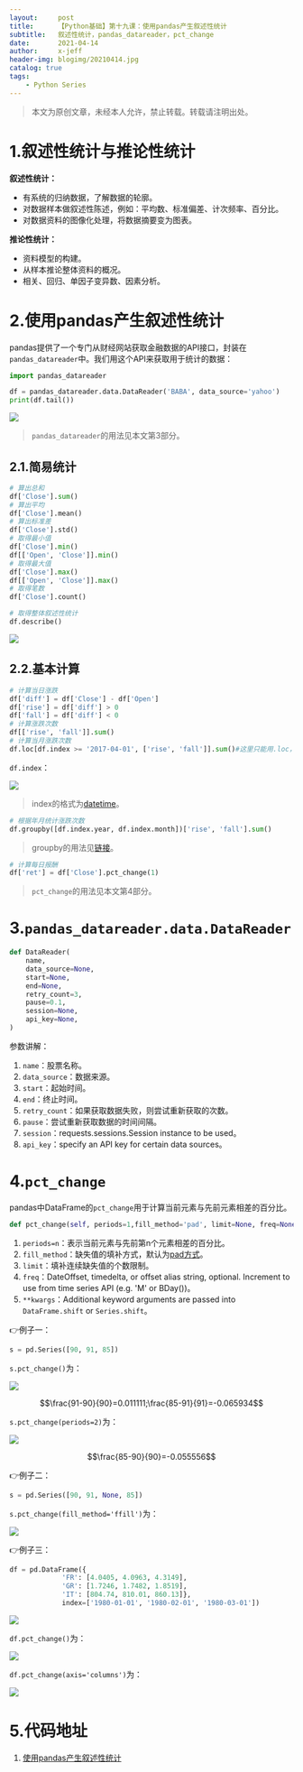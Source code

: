 ```yaml
---
layout:     post
title:      【Python基础】第十九课：使用pandas产生叙述性统计
subtitle:   叙述性统计，pandas_datareader，pct_change
date:       2021-04-14
author:     x-jeff
header-img: blogimg/20210414.jpg
catalog: true
tags:
    - Python Series
---
```

>本文为原创文章，未经本人允许，禁止转载。转载请注明出处。

# 1.叙述性统计与推论性统计

**叙述性统计：**

* 有系统的归纳数据，了解数据的轮廓。
* 对数据样本做叙述性陈述，例如：平均数、标准偏差、计次频率、百分比。
* 对数据资料的图像化处理，将数据摘要变为图表。

**推论性统计：**

* 资料模型的构建。
* 从样本推论整体资料的概况。
* 相关、回归、单因子变异数、因素分析。

# 2.使用pandas产生叙述性统计

pandas提供了一个专门从财经网站获取金融数据的API接口，封装在`pandas_datareader`中。我们用这个API来获取用于统计的数据：

```python
import pandas_datareader

df = pandas_datareader.data.DataReader('BABA', data_source='yahoo')
print(df.tail())
```

![](https://github.com/x-jeff/BlogImage/raw/master/PythonSeries/Lesson19/19x1.png)

>`pandas_datareader`的用法见本文第3部分。

## 2.1.简易统计

```python
# 算出总和
df['Close'].sum()
# 算出平均
df['Close'].mean()
# 算出标准差
df['Close'].std()
# 取得最小值
df['Close'].min()
df[['Open', 'Close']].min()
# 取得最大值
df['Close'].max()
df[['Open', 'Close']].max()
# 取得笔数
df['Close'].count()
```

```python
# 取得整体叙述性统计
df.describe()
```

![](https://github.com/x-jeff/BlogImage/raw/master/PythonSeries/Lesson19/19x2.png)

## 2.2.基本计算

```python
# 计算当日涨跌
df['diff'] = df['Close'] - df['Open']
df['rise'] = df['diff'] > 0
df['fall'] = df['diff'] < 0
# 计算涨跌次数
df[['rise', 'fall']].sum()
# 计算当月涨跌次数
df.loc[df.index >= '2017-04-01', ['rise', 'fall']].sum()#这里只能用.loc，不能用.iloc
```

`df.index`：

![](https://github.com/x-jeff/BlogImage/raw/master/PythonSeries/Lesson19/19x3.png)

>index的格式为[datetime](http://shichaoxin.com/2020/08/19/Python基础-第十五课-处理时间格式资料/)。

```python
# 根据年月统计涨跌次数
df.groupby([df.index.year, df.index.month])['rise', 'fall'].sum()
```

>groupby的用法见[链接](http://shichaoxin.com/2020/02/23/Python基础-第十一课-处理缺失值/#3groupby和transform)。

```python
# 计算每日报酬
df['ret'] = df['Close'].pct_change(1)
```

>`pct_change`的用法见本文第4部分。

# 3.`pandas_datareader.data.DataReader`

```python
def DataReader(
    name,
    data_source=None,
    start=None,
    end=None,
    retry_count=3,
    pause=0.1,
    session=None,
    api_key=None,
)
```

参数讲解：

1. `name`：股票名称。
2. `data_source`：数据来源。
3. `start`：起始时间。
4. `end`：终止时间。
5. `retry_count`：如果获取数据失败，则尝试重新获取的次数。
6. `pause`：尝试重新获取数据的时间间隔。
7. `session`：requests.sessions.Session instance to be used。
8. `api_key`：specify an API key for certain data sources。

# 4.`pct_change`

pandas中DataFrame的`pct_change`用于计算当前元素与先前元素相差的百分比。

```python
def pct_change(self, periods=1,fill_method='pad', limit=None, freq=None,**kwargs)
```

1. `periods=n`：表示当前元素与先前第n个元素相差的百分比。
2. `fill_method`：缺失值的填补方式，默认为[pad方式](http://shichaoxin.com/2020/02/23/Python基础-第十一课-处理缺失值/#2214向前后填值)。
3. `limit`：填补连续缺失值的个数限制。
4. `freq`：DateOffset, timedelta, or offset alias string, optional. Increment to use from time series API (e.g. 'M' or BDay())。
5. `**kwargs`：Additional keyword arguments are passed into `DataFrame.shift` or `Series.shift`。

👉例子一：

```python
s = pd.Series([90, 91, 85])
```

`s.pct_change()`为：

![](https://github.com/x-jeff/BlogImage/raw/master/PythonSeries/Lesson19/19x4.png)

$$\frac{91-90}{90}=0.011111;\frac{85-91}{91}=-0.065934$$

`s.pct_change(periods=2)`为：

![](https://github.com/x-jeff/BlogImage/raw/master/PythonSeries/Lesson19/19x5.png)

$$\frac{85-90}{90}=-0.055556$$

👉例子二：

```python
s = pd.Series([90, 91, None, 85])
```

`s.pct_change(fill_method='ffill')`为：

![](https://github.com/x-jeff/BlogImage/raw/master/PythonSeries/Lesson19/19x6.png)

👉例子三：

```python
df = pd.DataFrame({
             'FR': [4.0405, 4.0963, 4.3149],
             'GR': [1.7246, 1.7482, 1.8519],
             'IT': [804.74, 810.01, 860.13]},
             index=['1980-01-01', '1980-02-01', '1980-03-01'])
```

![](https://github.com/x-jeff/BlogImage/raw/master/PythonSeries/Lesson19/19x7.png)

`df.pct_change()`为：

![](https://github.com/x-jeff/BlogImage/raw/master/PythonSeries/Lesson19/19x8.png)

`df.pct_change(axis='columns')`为：

![](https://github.com/x-jeff/BlogImage/raw/master/PythonSeries/Lesson19/19x9.png)

# 5.代码地址

1. [使用pandas产生叙述性统计](https://github.com/x-jeff/Python_Code_Demo/tree/master/Demo19)